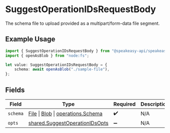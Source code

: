 # SuggestOperationIDsRequestBody

The schema file to upload provided as a multipart/form-data file segment.

## Example Usage

```typescript
import { SuggestOperationIDsRequestBody } from "@speakeasy-api/speakeasy-client-sdk-typescript/sdk/models/operations";
import { openAsBlob } from "node:fs";

let value: SuggestOperationIDsRequestBody = {
    schema: await openAsBlob("./sample-file"),
};
```

## Fields

| Field                                                                                                                                                                                         | Type                                                                                                                                                                                          | Required                                                                                                                                                                                      | Description                                                                                                                                                                                   |
| --------------------------------------------------------------------------------------------------------------------------------------------------------------------------------------------- | --------------------------------------------------------------------------------------------------------------------------------------------------------------------------------------------- | --------------------------------------------------------------------------------------------------------------------------------------------------------------------------------------------- | --------------------------------------------------------------------------------------------------------------------------------------------------------------------------------------------- |
| `schema`                                                                                                                                                                                      | [File](https://developer.mozilla.org/en-US/docs/Web/API/File) \| [Blob](https://developer.mozilla.org/en-US/docs/Web/API/Blob) \| [operations.Schema](../../../sdk/models/operations/schema.md) | :heavy_check_mark:                                                                                                                                                                            | N/A                                                                                                                                                                                           |
| `opts`                                                                                                                                                                                        | [shared.SuggestOperationIDsOpts](../../../sdk/models/shared/suggestoperationidsopts.md)                                                                                                       | :heavy_minus_sign:                                                                                                                                                                            | N/A                                                                                                                                                                                           |